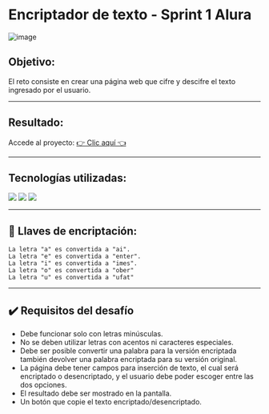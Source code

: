 # Encriptador de texto - Sprint 1 Alura
![image](https://user-images.githubusercontent.com/111058276/214995408-8902bf58-df3d-4b92-b706-9374640329da.png)

## Objetivo:
El reto consiste en crear una página web que cifre y descifre el texto ingresado por el usuario.
___

## Resultado:
Accede al proyecto: [👉 Clic aquí 👈](https://neofitar.github.io/Encriptador-Alura/?fbclid=IwAR1i6StYqXonBCh8nt1tJXl9Nz5J7fem3bOXPE2EYBbAg6w2L-vVDFDf9z8)
___

## Tecnologías utilizadas:
![](https://camo.githubusercontent.com/49fbb99f92674cc6825349b154b65aaf4064aec465d61e8e1f9fb99da3d922a1/68747470733a2f2f696d672e736869656c64732e696f2f62616467652f68746d6c352d2532334533344632362e7376673f7374796c653d666f722d7468652d6261646765266c6f676f3d68746d6c35266c6f676f436f6c6f723d7768697465)
![](https://camo.githubusercontent.com/e6b67b27998fca3bccf4c0ee479fc8f9de09d91f389cccfbe6cb1e29c10cfbd7/68747470733a2f2f696d672e736869656c64732e696f2f62616467652f637373332d2532333135373242362e7376673f7374796c653d666f722d7468652d6261646765266c6f676f3d63737333266c6f676f436f6c6f723d7768697465)
![](https://camo.githubusercontent.com/aeddc848275a1ffce386dc81c04541654ca07b2c43bbb8ad251085c962672aea/68747470733a2f2f696d672e736869656c64732e696f2f62616467652f6a6176617363726970742d2532333332333333302e7376673f7374796c653d666f722d7468652d6261646765266c6f676f3d6a617661736372697074266c6f676f436f6c6f723d253233463744463145)

___
## 🔑 Llaves de encriptación:
~~~
La letra "a" es convertida a "ai".
La letra "e" es convertida a "enter".
La letra "i" es convertida a "imes".
La letra "o" es convertida a "ober"
La letra "u" es convertida a "ufat"
~~~

___
## ✔️ Requisitos del desafío

+ Debe funcionar solo con letras minúsculas.
+ No se deben utilizar letras con acentos ni caracteres especiales.
+ Debe ser posible convertir una palabra para la versión encriptada también devolver una palabra encriptada para su versión original.
+ La página debe tener campos para inserción de texto, el cual será encriptado o desencriptado, y el usuario debe poder escoger entre las dos opciones.
+ El resultado debe ser mostrado en la pantalla.
+ Un botón que copie el texto encriptado/desencriptado.
